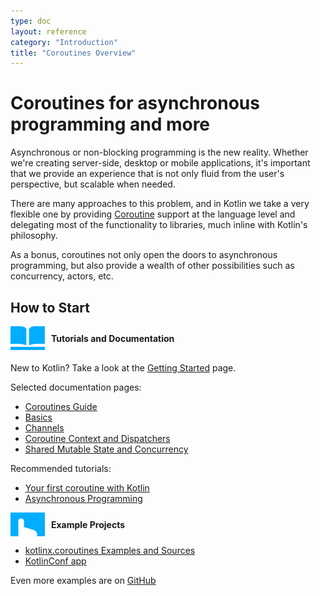 ```yaml
---
type: doc
layout: reference
category: "Introduction"
title: "Coroutines Overview"
---
```


# Coroutines for asynchronous programming and more

Asynchronous or non-blocking programming is the new reality. Whether we're creating server-side, desktop or mobile applications, it's important 
that we provide an experience that is not only fluid from the user's perspective, but scalable when needed.

There are many approaches to this problem, and in Kotlin we take a very flexible one by providing [Coroutine](https://en.wikipedia.org/wiki/Coroutine) support at the language 
level and delegating most of the functionality to libraries, much inline with Kotlin's philosophy. 

As a bonus, coroutines not only open the doors to asynchronous programming, but also provide a wealth of other possibilities such as concurrency, actors, etc.


## How to Start

<div style="display: flex; align-items: center; margin-bottom: 20px">
    <img src="/assets/images/landing/native/book.png" height="38p" width="55" style="margin-right: 10px;">
    <b>Tutorials and Documentation</b>
</div>

New to Kotlin? Take a look at the [Getting Started](/docs/reference/basic-syntax.html) page.

Selected documentation pages:
- [Coroutines Guide](/docs/reference/coroutines/coroutines-guide.html)
- [Basics](/docs/reference/coroutines/basics.html)
- [Channels](/docs/reference/coroutines/channels.html)
- [Coroutine Context and Dispatchers](/docs/reference/coroutines/coroutine-context-and-dispatchers.html)
- [Shared Mutable State and Concurrency](/docs/reference/coroutines/shared-mutable-state-and-concurrency.html)

Recommended tutorials:
- [Your first coroutine with Kotlin](../tutorials/coroutines/coroutines-basic-jvm.html)
- [Asynchronous Programming](../tutorials/coroutines/async-programming.html)

<div style="display: flex; align-items: center; margin-bottom: 10px;">
    <img src="/assets/images/landing/native/try.png" height="38p" width="55" style="margin-right: 10px;">
    <b>Example Projects</b>
</div>

- [kotlinx.coroutines Examples and Sources](https://github.com/Kotlin/kotlin-coroutines/tree/master/examples)
- [KotlinConf app](https://github.com/JetBrains/kotlinconf-app) 

Even more examples are on [GitHub](https://github.com/JetBrains/kotlin-examples)

